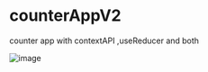 # counterAppV2
counter app with contextAPI ,useReducer and both

![image](https://github.com/anjueapen/counterAppV2/assets/14123125/435c64f5-787a-4952-9c63-7b915b2e12d0)

